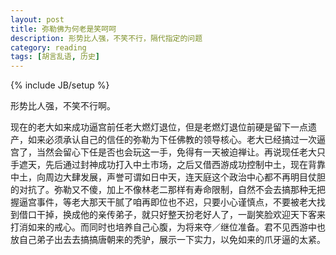 ```yaml
---
layout: post
title: 弥勒佛为何老是笑呵呵
description: 形势比人强，不笑不行，隔代指定的问题
category: reading
tags: [胡言乱语, 历史]
---
```

{% include JB/setup %}

形势比人强，不笑不行啊。

现在的老大如来成功逼宫前任老大燃灯退位，但是老燃灯退位前硬是留下一点遗产，如来必须承认自己的信任的弥勒为下任佛教的领导核心。老大已经搞过一次逼宫了，当然会留心下任是否也会玩这一手，免得有一天被迫禅让。再说现任老大只手遮天，先后通过封神成功打入中土市场，之后又借西游成功控制中土，现在背靠中土，向周边大肆发展，声誉可谓如日中天，连天庭这个政治中心都不再明目仗胆的对抗了。弥勒又不傻，加上不像林老二那样有寿命限制，自然不会去搞那种无把握逼宫事件，等老大那天干腻了咱再即位也不迟，只要小心谨慎点，不要被老大找到借口干掉，换成他的亲传弟子，就只好整天扮老好人了，一副笑脸欢迎天下客来打消如来的戒心。而同时也培养自己心腹，为将来夺／继位准备。君不见西游中也放自己弟子出去去搞搞唐朝来的秃驴，展示一下实力，以免如来的爪牙逼的太紧。